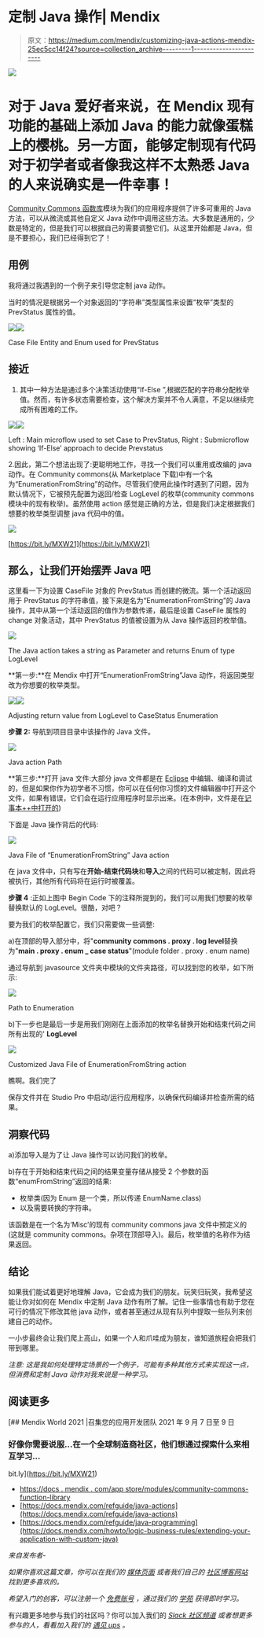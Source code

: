# 定制 Java 操作| Mendix

> 原文：<https://medium.com/mendix/customizing-java-actions-mendix-25ec5cc14f24?source=collection_archive---------1----------------------->

![](img/577da60400afccea7c85264a919fb672.png)

# 对于 Java 爱好者来说，在 Mendix 现有功能的基础上添加 Java 的能力就像蛋糕上的樱桃。另一方面，能够定制现有代码对于初学者或者像我这样不太熟悉 Java 的人来说确实是一件幸事！

[Community Commons 函数库](https://marketplace.mendix.com/link/component/170)模块为我们的应用程序提供了许多可重用的 Java 方法，可以从微流或其他自定义 Java 动作中调用这些方法。大多数是通用的，少数是特定的，但是我们可以根据自己的需要调整它们。从这里开始都是 Java，但是不要担心，我们已经得到它了！

## **用例**

我将通过我遇到的一个例子来引导您定制 java 动作。

当时的情况是根据另一个对象返回的“字符串”类型属性来设置“枚举”类型的 PrevStatus 属性的值。

![](img/87b018200ab9bf91cc11c5688f53e1ea.png)![](img/8176babf481380aeb663f9b40a340b90.png)

Case File Entity and Enum used for PrevStatus

## **接近**

1.  其中一种方法是通过多个决策活动使用“If-Else ”,根据匹配的字符串分配枚举值。然而，有许多状态需要检查，这个解决方案并不令人满意，不足以继续完成所有困难的工作。

![](img/c12038f9a5d637192a79f3f7721fa710.png)![](img/51972b22abe8238ddfb3dbfef988f3ce.png)

Left : Main microflow used to set Case to PrevStatus, Right : Submicroflow showing ‘If-Else’ approach to decide Prevstatus

2.因此，第二个想法出现了:更聪明地工作，寻找一个我们可以重用或改编的 java 动作。在 Community commons(从 Marketplace 下载)中有一个名为“EnumerationFromString”的动作。尽管我们使用此操作时遇到了问题，因为默认情况下，它被预先配置为返回/检查 LogLevel 的枚举(community commons 模块中的现有枚举)。虽然使用 action 感觉是正确的方法，但是我们决定根据我们想要的枚举类型调整 java 代码中的值。

![](img/6dce5a2e86ec59d3ed0aa6627062ee68.png)

[https://bit.ly/MXW21](https://bit.ly/MXW21)

## **那么，让我们开始摆弄 Java 吧**

这里看一下为设置 CaseFile 对象的 PrevStatus 而创建的微流。第一个活动返回用于 PrevStatus 的字符串值，接下来是名为“EnumerationFromString”的 Java 操作，其中从第一个活动返回的值作为参数传递，最后是设置 CaseFile 属性的 change 对象活动，其中 PrevStatus 的值被设置为从 Java 操作返回的枚举值。

![](img/87618bf521c6ba9302b2d2ac5434154c.png)

The Java action takes a string as Parameter and returns Enum of type LogLevel

**第一步:**在 Mendix 中打开“EnumerationFromString”Java 动作，将返回类型改为你想要的枚举类型。

![](img/97f860779405c30d7bfb31ff58e13aad.png)![](img/2038778e097a81d03bc991e6c3b75056.png)

Adjusting return value from LogLevel to CaseStatus Enumeration

**步骤 2:** 导航到项目目录中该操作的 Java 文件。

![](img/a93334454b94833bd9b22f37d977b288.png)

Java action Path

**第三步:**打开 java 文件:大部分 java 文件都是在 [Eclipse](https://www.eclipse.org/downloads/) 中编辑、编译和调试的，但是如果你作为初学者不习惯，你可以在任何你习惯的文件编辑器中打开这个文件，如果有错误，它们会在运行应用程序时显示出来。(在本例中，文件是在[记事本++中打开的](https://notepad-plus-plus.org/))

下面是 Java 操作背后的代码:

![](img/b10f9c317ba27455300717b74e2a4ce1.png)

Java File of “EnumerationFromString” Java action

在 java 文件中，只有写在**开始-结束代码块**和**导入**之间的代码可以被定制，因此将被执行，其他所有代码将在运行时被覆盖。

**步骤 4** :正如上图中 Begin Code 下的注释所提到的，我们可以用我们想要的枚举替换默认的 LogLevel。很酷，对吧？

要为我们的枚举配置它，我们只需要做一些调整:

a)在顶部的导入部分中，将"**community commons . proxy . log level**替换为"**main . proxy . enum _ case status**"(module folder . proxy . enum name)

通过导航到 javasource 文件夹中模块的文件夹路径，可以找到您的枚举，如下所示:

![](img/e66bcfd39df0f2601fe5118ec0696856.png)

Path to Enumeration

b)下一步也是最后一步是用我们刚刚在上面添加的枚举名替换开始和结束代码之间所有出现的' **LogLevel**

![](img/20ad5a7db97a74d6fb4a2bd7f76c4f3a.png)

Customized Java File of EnumerationFromString action

瞧啊。我们完了

保存文件并在 Studio Pro 中启动/运行应用程序，以确保代码编译并检查所需的结果。

## **洞察代码**

a)添加导入是为了让 Java 操作可以访问我们的枚举。

b)存在于开始和结束代码之间的结果变量存储从接受 2 个参数的函数“enumFromString”返回的结果:

*   枚举类(因为 Enum 是一个类，所以传递 EnumName.class)
*   以及需要转换的字符串。

该函数是在一个名为‘Misc’的现有 community commons java 文件中预定义的(这就是 community commons。杂项在顶部导入)。最后，枚举值的名称作为结果返回。

## **结论**

如果我们能试着更好地理解 Java，它会成为我们的朋友。玩笑归玩笑，我希望这能让你对如何在 Mendix 中定制 Java 动作有所了解。记住一些事情也有助于您在可行的情况下修改其他 java 动作，或者甚至通过从现有队列中提取一些队列来创建自己的动作。

一小步最终会让我们爬上高山，如果一个人和爪哇成为朋友，谁知道旅程会把我们带到哪里。

*注意:* *这是我如何处理特定场景的一个例子，可能有多种其他方式来实现这一点，但消费和定制 Java 动作对我来说是一种学习。*

## 阅读更多

[](https://bit.ly/MXW21) [## Mendix World 2021 |召集您的应用开发团队 2021 年 9 月 7 日至 9 日

### 好像你需要说服…在一个全球制造商社区，他们想通过探索什么来相互学习…

bit.ly](https://bit.ly/MXW21) 

*   [https://docs . mendix . com/app store/modules/community-commons-function-library](https://docs.mendix.com/appstore/modules/community-commons-function-library)
*   [https://docs.mendix.com/refguide/java-actions](https://docs.mendix.com/refguide/java-actions)
*   [https://docs.mendix.com/refguide/java-programming](https://docs.mendix.com/howto/logic-business-rules/extending-your-application-with-custom-java)

*来自发布者-*

*如果你喜欢这篇文章，你可以在我们的* [*媒体页面*](https://medium.com/mendix) *或者我们自己的* [*社区博客网站*](https://developers.mendix.com/community-blog/) *找到更多喜欢的。*

*希望入门的创客，可以注册一个* [*免费账号*](https://signup.mendix.com/link/signup/?source=direct) *，通过我们的* [*学苑*](https://academy.mendix.com/link/home) *获得即时学习。*

有兴趣更多地参与我们的社区吗？你可以加入我们的 [*Slack 社区频道*](https://join.slack.com/t/mendixcommunity/shared_invite/zt-hwhwkcxu-~59ywyjqHlUHXmrw5heqpQ) *或者想更多参与的人，看看加入我们的* [*遇见 ups*](https://developers.mendix.com/meetups/#meetupsNearYou) *。*
